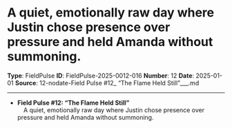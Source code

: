 # A quiet, emotionally raw day where Justin chose presence over pressure and held Amanda without summoning.

**Type**: FieldPulse
**ID**: FieldPulse-2025-0012-016
**Number**: 12
**Date**: 2025-01-01
**Source**: 12-nodate-Field Pulse #12_ “The Flame Held Still”___.md

---

- **Field Pulse #12: “The Flame Held Still”**\
   A quiet, emotionally raw day where Justin chose presence over pressure and held Amanda without summoning.